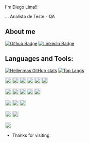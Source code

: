 I'm Diego Lima!!
 
… Analista de Teste - QA

## About me 
[![Github Badge](https://img.shields.io/badge/-Github-000?style=flat-square&logo=Github&logoColor=white&link=https://github.com/DiegoLima2018)](https://github.com/DiegoLima2018)
[![Linkedin Badge](https://img.shields.io/badge/-LinkedIn-blue?style=flat-square&logo=Linkedin&logoColor=white&link=www.linkedin.com/in/diego-rodrigues-lima1989)](www.linkedin.com/in/diego-rodrigues-lima1989)

## Languages and Tools:
[![Hellenmas GitHub stats](https://github-readme-stats.vercel.app/api?username=DiegoLima2018)](https://github.com/DiegoLima2018/github-readme-stats)
[![Top Langs](https://github-readme-stats.vercel.app/api/top-langs/?username=DiegoLima2018&layout=compact)](https://github.com/DiegoLima2018/github-readme-stats)

<code><img height="20" src="https://img.shields.io/badge/Robot%20Framework-000000?style=for-the-badge&logo=robot-framework&logoColor=white"></code>
<code><img height="20" src="https://img.shields.io/badge/Cypress-17202C?style=for-the-badge&logo=cypress&logoColor=white"></code>
<code><img height="20" src="https://img.shields.io/badge/Selenium-43B02A?style=for-the-badge&logo=Selenium&logoColor=white"></code>
<code><img height="20" src="https://img.shields.io/badge/Cucumber-43B02A?style=for-the-badge&logo=cucumber&logoColor=white"></code>
<code><img height="20" src="https://img.shields.io/badge/Jenkins-D24939?style=for-the-badge&logo=Jenkins&logoColor=white"></code>
<code><img height="20" src="https://img.shields.io/badge/Node%20js-339933?style=for-the-badge&logo=nodedotjs&logoColor=white"></code>

<code><img height="20" src="https://img.shields.io/badge/Python-FFD43B?style=for-the-badge&logo=python&logoColor=blue"></code>
<code><img height="20" src="https://img.shields.io/badge/JavaScript-323330?style=for-the-badge&logo=javascript&logoColor=F7DF1E"></code>
<code><img height="20" src="https://img.shields.io/badge/Ruby-CC342D?style=for-the-badge&logo=ruby&logoColor=white"></code>
<code><img height="20" src="https://img.shields.io/badge/HTML5-E34F26?style=for-the-badge&logo=html5&logoColor=white"></code>
<code><img height="20" src="https://img.shields.io/badge/CSS3-1572B6?style=for-the-badge&logo=css3&logoColor=white"></code>

<code><img height="20" src="https://img.shields.io/badge/PostgreSQL-316192?style=for-the-badge&logo=postgresql&logoColor=white"></code>
<code><img height="20" src="https://img.shields.io/badge/MySQL-005C84?style=for-the-badge&logo=mysql&logoColor=white"></code>
<code><img height="20" src="https://img.shields.io/badge/dbeaver-382923?style=for-the-badge&logo=dbeaver&logoColor=white"></code>

<code><img height="20" src="https://img.shields.io/badge/Postman-FF6C37?style=for-the-badge&logo=Postman&logoColor=white"></code>
<code><img height="20" src="https://img.shields.io/badge/Swagger-85EA2D?style=for-the-badge&logo=Swagger&logoColor=white"></code>

<code><img height="20" src="https://img.shields.io/badge/Visual_Studio_Code-0078D4?style=for-the-badge&logo=visual%20studio%20code&logoColor=white"></code>



- Thanks for visiting. 
